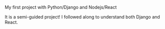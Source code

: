 My first project with Python/Django and Nodejs/React

It is a semi-guided project! I followed along to understand both Django and React.
